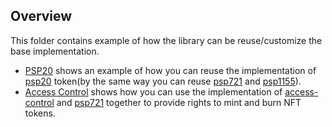 ## Overview
This folder contains example of how the library can be reuse/customize 
the base implementation.
* [PSP20](psp20) shows an example of how you can reuse the implementation of 
  [psp20](contracts/token/psp20) token(by the same way you can reuse 
  [psp721](contracts/token/psp721) and [psp1155](contracts/token/psp1155)).
* [Access Control](access-control) shows how you can use the implementation of
  [access-control](contracts/access/access-control) and
  [psp721](contracts/token/psp721) together to provide rights
  to mint and burn NFT tokens.